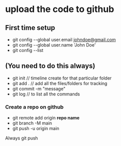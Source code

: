 # upload the code to github

## First time setup

- git config --global user.email johndoe@gmail.com
- git config --global user.name 'John Doe'
- git config --list

## (You need to do this always)

- git init // timeline create for that particular folder
- git add . // add all the files/folders for tracking
- git commit -m "message"
- git log // to list all the commands

### Create a repo on github

- git remote add origin **repo name**
- git branch -M main
- git push -u origin main

Always git push

